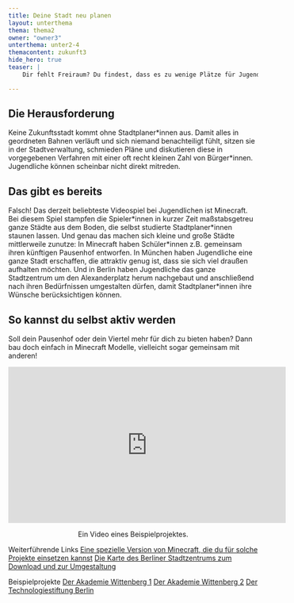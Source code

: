 ```yaml
---
title: Deine Stadt neu planen
layout: unterthema
thema: thema2
owner: "owner3"
unterthema: unter2-4
themacontent: zukunft3
hide_hero: true
teaser: |
    Dir fehlt Freiraum? Du findest, dass es zu wenige Plätze für Jugendliche gibt? Dann plan deine Stadt einfach um und werde aktiv!

---
```


## Die Herausforderung
Keine Zukunftsstadt kommt ohne Stadtplaner\*innen aus. Damit alles in geordneten Bahnen verläuft und sich niemand benachteiligt fühlt, sitzen sie in der Stadtverwaltung, schmieden Pläne und diskutieren diese in vorgegebenen Verfahren mit einer oft recht kleinen Zahl von Bürger\*innen. Jugendliche können scheinbar nicht direkt mitreden.

## Das gibt es bereits
Falsch! Das derzeit beliebteste Videospiel bei Jugendlichen ist Minecraft. Bei diesem Spiel stampfen die Spieler\*innen in kurzer Zeit maßstabsgetreu ganze Städte aus dem Boden, die selbst studierte Stadtplaner\*innen staunen lassen. Und genau das machen sich kleine und große Städte mittlerweile zunutze: In Minecraft haben Schüler\*innen z.B. gemeinsam ihren künftigen Pausenhof entworfen. In München haben Jugendliche eine ganze Stadt erschaffen, die attraktiv genug ist, dass sie sich viel draußen aufhalten möchten. Und in Berlin haben Jugendliche das ganze Stadtzentrum um den Alexanderplatz herum nachgebaut und anschließend nach ihren Bedürfnissen umgestalten dürfen, damit Stadtplaner\*innen ihre Wünsche berücksichtigen können.

## So kannst du selbst aktiv werden
Soll dein Pausenhof oder dein Viertel mehr für dich zu bieten haben? Dann bau doch einfach in Minecraft Modelle, vielleicht sogar gemeinsam mit anderen!

<div class="videoiframe"><iframe width="560" height="315" src="https://www.youtube-nocookie.com/embed/u9Qt4HtgfA4" frameborder="0" allow="accelerometer; autoplay; encrypted-media; gyroscope; picture-in-picture" allowfullscreen></iframe></div>
<center><p>Ein Video eines Beispielprojektes.</p></center>

<p class="link-list">
    <span class="link-list-headline">Weiterführende Links</span>
        <a class="external-link" href="https://education.minecraft.net/" target="_blank">Eine spezielle Version von Minecraft, die du für solche Projekte einsetzen kannst</a>
        <a class="external-link" href="https://www.technologiestiftung-berlin.de/de/projekte/projekt/minecraft/" target="_blank">Die Karte des Berliner Stadtzentrums zum Download und zur Umgestaltung</a>
</p>
<p class="link-list">
    <span class="link-list-headline">Beispielprojekte</span>
        <a class="external-link" href="https://junge-akademie-wittenberg.de/bericht/mineschool-unser-schulhof-minecraft" target="_blank">Der Akademie Wittenberg 1</a>
        <a class="external-link" href="https://junge-akademie-wittenberg.de/sites/default/files/publikationen/thiel_mc_epartizipation_et.pdf" target="_blank">Der Akademie Wittenberg 2</a>
        <a class="external-link" href="https://www.technologiestiftung-berlin.de/de/blog/tueroeffner-berlin-minecraft/" target="_blank">Der Technologiestiftung Berlin</a>
</p>